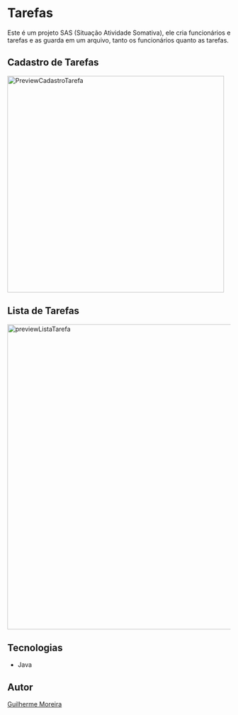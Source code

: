 # Tarefas

Este é um projeto SAS (Situação Atividade Somativa), ele cria funcionários e tarefas e as guarda em um arquivo, tanto os funcionários quanto as tarefas.

## Cadastro de Tarefas
<img width="489" alt="PreviewCadastroTarefa" src="https://github.com/user-attachments/assets/3767d14e-2866-4e9b-a1c4-7ebddbdefe7c" />

## Lista de Tarefas
<img width="689" alt="previewListaTarefa" src="https://github.com/user-attachments/assets/e04e61ee-c0b3-47df-8dd0-0b9e59a3b29f" />

## Tecnologias
* Java

## Autor
[Guilherme Moreira](https://www.linkedin.com/in/guilherme-moreira-08a8b8348/)
